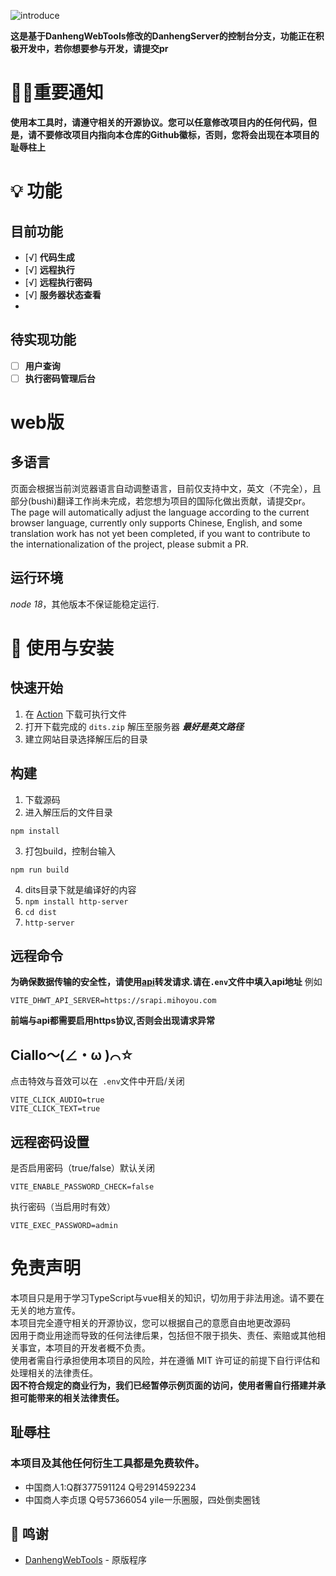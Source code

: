 ![introduce](https://socialify.git.ci/TYWIM/PrayerTools/image?description=1&forks=1&issues=1&language=1&logo=https%3A%2F%2Fimg.morax.top%2Ffile%2F2578855f05450d5878252.png&name=1&pulls=1&stargazers=1&theme=Light)

**这是基于DanhengWebTools修改的DanhengServer的控制台分支，功能正在积极开发中，若你想要参与开发，请提交pr**  
# 📣📣重要通知
**使用本工具时，请遵守相关的开源协议。您可以任意修改项目内的任何代码，但是，请不要修改项目内指向本仓库的Github徽标，否则，您将会出现在本项目的耻辱柱上**

# 💡 功能

## 目前功能

- [√] **代码生成**
- [√] **远程执行**
- [√] **远程执行密码**
- [√] **服务器状态查看**
- 
## 待实现功能

- [ ] **用户查询**
- [ ] **执行密码管理后台**

# web版
## 多语言
页面会根据当前浏览器语言自动调整语言，目前仅支持中文，英文（不完全），且部分(bushi)翻译工作尚未完成，若您想为项目的国际化做出贡献，请提交pr。
The page will automatically adjust the language according to the current browser language, currently only supports Chinese, English, and some translation work has not yet been completed, if you want to contribute to the internationalization of the project, please submit a PR.

## 运行环境
*node 18*，其他版本不保证能稳定运行.

# 🍗 使用与安装

## 快速开始
1. 在 [Action](https://github.com/TYWIM/PrayerTools/actions) 下载可执行文件
2. 打开下载完成的 `dits.zip` 解压至服务器 __*最好是英文路径*__
3. 建立网站目录选择解压后的目录

## 构建
1. 下载源码
2. 进入解压后的文件目录
```
npm install
```
3. 打包build，控制台输入
```
npm run build
```
4. dits目录下就是编译好的内容
5. ```npm install http-server```
6. ```cd dist```
7. ```http-server```

## 远程命令
**为确保数据传输的安全性，请使用[api](https://github.com/lctoolsweb/DanhengWebTools-transmit)转发请求.请在`.env`文件中填入api地址**
例如
```
VITE_DHWT_API_SERVER=https://srapi.mihoyou.com
```
**前端与api都需要启用https协议,否则会出现请求异常**

## Ciallo～(∠・ω )⌒☆
点击特效与音效可以在` .env`文件中开启/关闭
```
VITE_CLICK_AUDIO=true
VITE_CLICK_TEXT=true
```
## 远程密码设置
是否启用密码（true/false）默认关闭
```
VITE_ENABLE_PASSWORD_CHECK=false
```
执行密码（当启用时有效）
```
VITE_EXEC_PASSWORD=admin
```

# 免责声明

本项目只是用于学习TypeScript与vue相关的知识，切勿用于非法用途。请不要在无关的地方宣传。  
本项目完全遵守相关的开源协议，您可以根据自己的意愿自由地更改源码  
因用于商业用途而导致的任何法律后果，包括但不限于损失、责任、索赔或其他相关事宜，本项目的开发者概不负责。  
使用者需自行承担使用本项目的风险，并在遵循 MIT 许可证的前提下自行评估和处理相关的法律责任。  
**因不符合规定的商业行为，我们已经暂停示例页面的访问，使用者需自行搭建并承担可能带来的相关法律责任。**

## 耻辱柱
### 本项目及其他任何衍生工具都是免费软件。
+ 中国商人1:Q群377591124 Q号2914592234
+ 中国商人李贞璟 Q号57366054 yile一乐圈服，四处倒卖圈钱

## 🙌 鸣谢
- [DanhengWebTools](https://github.com/lctoolsweb/DanhengWebTools) - 原版程序
